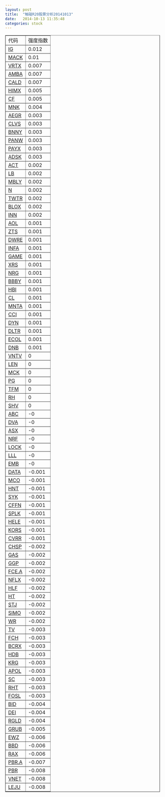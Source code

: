 ```yaml
---
layout: post
title:  "触碰R20股票分析20141013"
date:   2014-10-13 11:35:48
categories: stock
---
```

<table border="1">
 <tr>
 <td>代码</td>
 <td>强度指数</td>
</tr>
  <tr><td><a href="http://stock.finance.sina.com.cn/usstock/quotes/IG.html" target="_blank">IG</a></td><td>0.012</td></tr>
  <tr><td><a href="http://stock.finance.sina.com.cn/usstock/quotes/MACK.html" target="_blank">MACK</a></td><td>0.01</td></tr>
  <tr><td><a href="http://stock.finance.sina.com.cn/usstock/quotes/VRTX.html" target="_blank">VRTX</a></td><td>0.007</td></tr>
  <tr><td><a href="http://stock.finance.sina.com.cn/usstock/quotes/AMBA.html" target="_blank">AMBA</a></td><td>0.007</td></tr>
  <tr><td><a href="http://stock.finance.sina.com.cn/usstock/quotes/CALD.html" target="_blank">CALD</a></td><td>0.007</td></tr>
  <tr><td><a href="http://stock.finance.sina.com.cn/usstock/quotes/HIMX.html" target="_blank">HIMX</a></td><td>0.005</td></tr>
  <tr><td><a href="http://stock.finance.sina.com.cn/usstock/quotes/CF.html" target="_blank">CF</a></td><td>0.005</td></tr>
  <tr><td><a href="http://stock.finance.sina.com.cn/usstock/quotes/MNK.html" target="_blank">MNK</a></td><td>0.004</td></tr>
  <tr><td><a href="http://stock.finance.sina.com.cn/usstock/quotes/AEGR.html" target="_blank">AEGR</a></td><td>0.003</td></tr>
  <tr><td><a href="http://stock.finance.sina.com.cn/usstock/quotes/CLVS.html" target="_blank">CLVS</a></td><td>0.003</td></tr>
  <tr><td><a href="http://stock.finance.sina.com.cn/usstock/quotes/BNNY.html" target="_blank">BNNY</a></td><td>0.003</td></tr>
  <tr><td><a href="http://stock.finance.sina.com.cn/usstock/quotes/PANW.html" target="_blank">PANW</a></td><td>0.003</td></tr>
  <tr><td><a href="http://stock.finance.sina.com.cn/usstock/quotes/PAYX.html" target="_blank">PAYX</a></td><td>0.003</td></tr>
  <tr><td><a href="http://stock.finance.sina.com.cn/usstock/quotes/ADSK.html" target="_blank">ADSK</a></td><td>0.003</td></tr>
  <tr><td><a href="http://stock.finance.sina.com.cn/usstock/quotes/ACT.html" target="_blank">ACT</a></td><td>0.002</td></tr>
  <tr><td><a href="http://stock.finance.sina.com.cn/usstock/quotes/LB.html" target="_blank">LB</a></td><td>0.002</td></tr>
  <tr><td><a href="http://stock.finance.sina.com.cn/usstock/quotes/MBLY.html" target="_blank">MBLY</a></td><td>0.002</td></tr>
  <tr><td><a href="http://stock.finance.sina.com.cn/usstock/quotes/N.html" target="_blank">N</a></td><td>0.002</td></tr>
  <tr><td><a href="http://stock.finance.sina.com.cn/usstock/quotes/TWTR.html" target="_blank">TWTR</a></td><td>0.002</td></tr>
  <tr><td><a href="http://stock.finance.sina.com.cn/usstock/quotes/BLOX.html" target="_blank">BLOX</a></td><td>0.002</td></tr>
  <tr><td><a href="http://stock.finance.sina.com.cn/usstock/quotes/INN.html" target="_blank">INN</a></td><td>0.002</td></tr>
  <tr><td><a href="http://stock.finance.sina.com.cn/usstock/quotes/AOL.html" target="_blank">AOL</a></td><td>0.001</td></tr>
  <tr><td><a href="http://stock.finance.sina.com.cn/usstock/quotes/ZTS.html" target="_blank">ZTS</a></td><td>0.001</td></tr>
  <tr><td><a href="http://stock.finance.sina.com.cn/usstock/quotes/DWRE.html" target="_blank">DWRE</a></td><td>0.001</td></tr>
  <tr><td><a href="http://stock.finance.sina.com.cn/usstock/quotes/INFA.html" target="_blank">INFA</a></td><td>0.001</td></tr>
  <tr><td><a href="http://stock.finance.sina.com.cn/usstock/quotes/GAME.html" target="_blank">GAME</a></td><td>0.001</td></tr>
  <tr><td><a href="http://stock.finance.sina.com.cn/usstock/quotes/XRS.html" target="_blank">XRS</a></td><td>0.001</td></tr>
  <tr><td><a href="http://stock.finance.sina.com.cn/usstock/quotes/NRG.html" target="_blank">NRG</a></td><td>0.001</td></tr>
  <tr><td><a href="http://stock.finance.sina.com.cn/usstock/quotes/BBBY.html" target="_blank">BBBY</a></td><td>0.001</td></tr>
  <tr><td><a href="http://stock.finance.sina.com.cn/usstock/quotes/HBI.html" target="_blank">HBI</a></td><td>0.001</td></tr>
  <tr><td><a href="http://stock.finance.sina.com.cn/usstock/quotes/CL.html" target="_blank">CL</a></td><td>0.001</td></tr>
  <tr><td><a href="http://stock.finance.sina.com.cn/usstock/quotes/MNTA.html" target="_blank">MNTA</a></td><td>0.001</td></tr>
  <tr><td><a href="http://stock.finance.sina.com.cn/usstock/quotes/CCI.html" target="_blank">CCI</a></td><td>0.001</td></tr>
  <tr><td><a href="http://stock.finance.sina.com.cn/usstock/quotes/DYN.html" target="_blank">DYN</a></td><td>0.001</td></tr>
  <tr><td><a href="http://stock.finance.sina.com.cn/usstock/quotes/DLTR.html" target="_blank">DLTR</a></td><td>0.001</td></tr>
  <tr><td><a href="http://stock.finance.sina.com.cn/usstock/quotes/ECOL.html" target="_blank">ECOL</a></td><td>0.001</td></tr>
  <tr><td><a href="http://stock.finance.sina.com.cn/usstock/quotes/DNB.html" target="_blank">DNB</a></td><td>0.001</td></tr>
  <tr><td><a href="http://stock.finance.sina.com.cn/usstock/quotes/VNTV.html" target="_blank">VNTV</a></td><td>0</td></tr>
  <tr><td><a href="http://stock.finance.sina.com.cn/usstock/quotes/LEN.html" target="_blank">LEN</a></td><td>0</td></tr>
  <tr><td><a href="http://stock.finance.sina.com.cn/usstock/quotes/MCK.html" target="_blank">MCK</a></td><td>0</td></tr>
  <tr><td><a href="http://stock.finance.sina.com.cn/usstock/quotes/PG.html" target="_blank">PG</a></td><td>0</td></tr>
  <tr><td><a href="http://stock.finance.sina.com.cn/usstock/quotes/TFM.html" target="_blank">TFM</a></td><td>0</td></tr>
  <tr><td><a href="http://stock.finance.sina.com.cn/usstock/quotes/RH.html" target="_blank">RH</a></td><td>0</td></tr>
  <tr><td><a href="http://stock.finance.sina.com.cn/usstock/quotes/SHV.html" target="_blank">SHV</a></td><td>0</td></tr>
  <tr><td><a href="http://stock.finance.sina.com.cn/usstock/quotes/ABC.html" target="_blank">ABC</a></td><td>-0</td></tr>
  <tr><td><a href="http://stock.finance.sina.com.cn/usstock/quotes/DVA.html" target="_blank">DVA</a></td><td>-0</td></tr>
  <tr><td><a href="http://stock.finance.sina.com.cn/usstock/quotes/ASX.html" target="_blank">ASX</a></td><td>-0</td></tr>
  <tr><td><a href="http://stock.finance.sina.com.cn/usstock/quotes/NRF.html" target="_blank">NRF</a></td><td>-0</td></tr>
  <tr><td><a href="http://stock.finance.sina.com.cn/usstock/quotes/LOCK.html" target="_blank">LOCK</a></td><td>-0</td></tr>
  <tr><td><a href="http://stock.finance.sina.com.cn/usstock/quotes/LLL.html" target="_blank">LLL</a></td><td>-0</td></tr>
  <tr><td><a href="http://stock.finance.sina.com.cn/usstock/quotes/EMB.html" target="_blank">EMB</a></td><td>-0</td></tr>
  <tr><td><a href="http://stock.finance.sina.com.cn/usstock/quotes/DATA.html" target="_blank">DATA</a></td><td>-0.001</td></tr>
  <tr><td><a href="http://stock.finance.sina.com.cn/usstock/quotes/MCO.html" target="_blank">MCO</a></td><td>-0.001</td></tr>
  <tr><td><a href="http://stock.finance.sina.com.cn/usstock/quotes/HNT.html" target="_blank">HNT</a></td><td>-0.001</td></tr>
  <tr><td><a href="http://stock.finance.sina.com.cn/usstock/quotes/SYK.html" target="_blank">SYK</a></td><td>-0.001</td></tr>
  <tr><td><a href="http://stock.finance.sina.com.cn/usstock/quotes/CFFN.html" target="_blank">CFFN</a></td><td>-0.001</td></tr>
  <tr><td><a href="http://stock.finance.sina.com.cn/usstock/quotes/SPLK.html" target="_blank">SPLK</a></td><td>-0.001</td></tr>
  <tr><td><a href="http://stock.finance.sina.com.cn/usstock/quotes/HELE.html" target="_blank">HELE</a></td><td>-0.001</td></tr>
  <tr><td><a href="http://stock.finance.sina.com.cn/usstock/quotes/KORS.html" target="_blank">KORS</a></td><td>-0.001</td></tr>
  <tr><td><a href="http://stock.finance.sina.com.cn/usstock/quotes/CVRR.html" target="_blank">CVRR</a></td><td>-0.001</td></tr>
  <tr><td><a href="http://stock.finance.sina.com.cn/usstock/quotes/CHSP.html" target="_blank">CHSP</a></td><td>-0.002</td></tr>
  <tr><td><a href="http://stock.finance.sina.com.cn/usstock/quotes/GAS.html" target="_blank">GAS</a></td><td>-0.002</td></tr>
  <tr><td><a href="http://stock.finance.sina.com.cn/usstock/quotes/GGP.html" target="_blank">GGP</a></td><td>-0.002</td></tr>
  <tr><td><a href="http://stock.finance.sina.com.cn/usstock/quotes/FCE.A.html" target="_blank">FCE.A</a></td><td>-0.002</td></tr>
  <tr><td><a href="http://stock.finance.sina.com.cn/usstock/quotes/NFLX.html" target="_blank">NFLX</a></td><td>-0.002</td></tr>
  <tr><td><a href="http://stock.finance.sina.com.cn/usstock/quotes/HLF.html" target="_blank">HLF</a></td><td>-0.002</td></tr>
  <tr><td><a href="http://stock.finance.sina.com.cn/usstock/quotes/HT.html" target="_blank">HT</a></td><td>-0.002</td></tr>
  <tr><td><a href="http://stock.finance.sina.com.cn/usstock/quotes/STJ.html" target="_blank">STJ</a></td><td>-0.002</td></tr>
  <tr><td><a href="http://stock.finance.sina.com.cn/usstock/quotes/SIMO.html" target="_blank">SIMO</a></td><td>-0.002</td></tr>
  <tr><td><a href="http://stock.finance.sina.com.cn/usstock/quotes/WR.html" target="_blank">WR</a></td><td>-0.002</td></tr>
  <tr><td><a href="http://stock.finance.sina.com.cn/usstock/quotes/TV.html" target="_blank">TV</a></td><td>-0.003</td></tr>
  <tr><td><a href="http://stock.finance.sina.com.cn/usstock/quotes/FCH.html" target="_blank">FCH</a></td><td>-0.003</td></tr>
  <tr><td><a href="http://stock.finance.sina.com.cn/usstock/quotes/BCRX.html" target="_blank">BCRX</a></td><td>-0.003</td></tr>
  <tr><td><a href="http://stock.finance.sina.com.cn/usstock/quotes/HDB.html" target="_blank">HDB</a></td><td>-0.003</td></tr>
  <tr><td><a href="http://stock.finance.sina.com.cn/usstock/quotes/KRG.html" target="_blank">KRG</a></td><td>-0.003</td></tr>
  <tr><td><a href="http://stock.finance.sina.com.cn/usstock/quotes/APOL.html" target="_blank">APOL</a></td><td>-0.003</td></tr>
  <tr><td><a href="http://stock.finance.sina.com.cn/usstock/quotes/SC.html" target="_blank">SC</a></td><td>-0.003</td></tr>
  <tr><td><a href="http://stock.finance.sina.com.cn/usstock/quotes/RHT.html" target="_blank">RHT</a></td><td>-0.003</td></tr>
  <tr><td><a href="http://stock.finance.sina.com.cn/usstock/quotes/FOSL.html" target="_blank">FOSL</a></td><td>-0.003</td></tr>
  <tr><td><a href="http://stock.finance.sina.com.cn/usstock/quotes/BID.html" target="_blank">BID</a></td><td>-0.004</td></tr>
  <tr><td><a href="http://stock.finance.sina.com.cn/usstock/quotes/DEI.html" target="_blank">DEI</a></td><td>-0.004</td></tr>
  <tr><td><a href="http://stock.finance.sina.com.cn/usstock/quotes/RGLD.html" target="_blank">RGLD</a></td><td>-0.004</td></tr>
  <tr><td><a href="http://stock.finance.sina.com.cn/usstock/quotes/GRUB.html" target="_blank">GRUB</a></td><td>-0.005</td></tr>
  <tr><td><a href="http://stock.finance.sina.com.cn/usstock/quotes/EWZ.html" target="_blank">EWZ</a></td><td>-0.006</td></tr>
  <tr><td><a href="http://stock.finance.sina.com.cn/usstock/quotes/BBD.html" target="_blank">BBD</a></td><td>-0.006</td></tr>
  <tr><td><a href="http://stock.finance.sina.com.cn/usstock/quotes/RAX.html" target="_blank">RAX</a></td><td>-0.006</td></tr>
  <tr><td><a href="http://stock.finance.sina.com.cn/usstock/quotes/PBR.A.html" target="_blank">PBR.A</a></td><td>-0.007</td></tr>
  <tr><td><a href="http://stock.finance.sina.com.cn/usstock/quotes/PBR.html" target="_blank">PBR</a></td><td>-0.008</td></tr>
  <tr><td><a href="http://stock.finance.sina.com.cn/usstock/quotes/VNET.html" target="_blank">VNET</a></td><td>-0.008</td></tr>
  <tr><td><a href="http://stock.finance.sina.com.cn/usstock/quotes/LEJU.html" target="_blank">LEJU</a></td><td>-0.008</td></tr>
</table>
